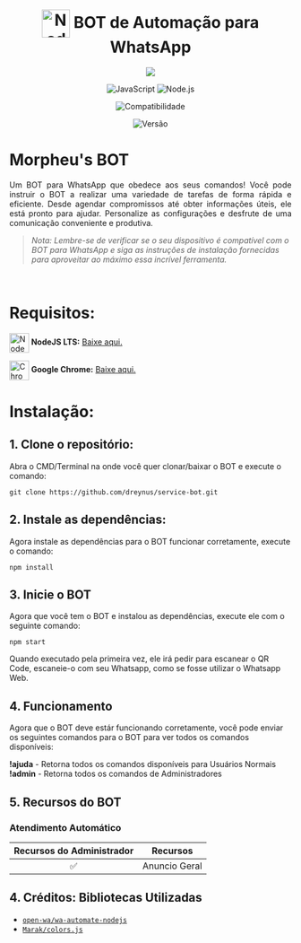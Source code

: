 <h1 align="center">
  <img src="https://cdn.jsdelivr.net/gh/devicons/devicon/icons/nodejs/nodejs-original.svg" width="50px" height="50px" align="center" alt="NodeJS" />
  BOT de Automação para WhatsApp
</h1>
<p align="center">
 <img src="https://img.shields.io/badge/Autor-Gabriel%20D.%20Santos-4909B8?style=for-the-badge&logo=github"
</p>

<p align="center">
  <img src="https://img.shields.io/badge/Linguagem-JavaScript-F7DF1E?style=for-the-badge&logo=javascript&logoColor=white" alt="JavaScript">
  <img src="https://img.shields.io/badge/Ambiente%20de%20Execu%C3%A7%C3%A3o-Node.js-00a000?style=for-the-badge&logo=node.js&logoColor=white" alt="Node.js">
</p>

<p align="center">
  <img src="https://img.shields.io/badge/Compatibilidade-iOS%20%7C%20Android-008080?style=for-the-badge" alt="Compatibilidade">
  
</p>

<p align="center">
 <img src="https://img.shields.io/badge/Vers%C3%A3o-1.0.0-008080?style=for-the-badge" alt="Versão">
</p>

<h1 align="left">Morpheu's BOT</h1>

<p align="justify">Um BOT para WhatsApp que obedece aos seus comandos! Você pode instruir o BOT a realizar uma variedade de tarefas de forma rápida e eficiente. Desde agendar compromissos até obter informações úteis, ele está pronto para ajudar. Personalize as configurações e desfrute de uma comunicação conveniente e produtiva.</p>

> *Nota: Lembre-se de verificar se o seu dispositivo é compatível com o BOT para WhatsApp e siga as instruções de instalação fornecidas para aproveitar ao máximo essa incrível ferramenta.*

<br/>

<h1 align="left">Requisitos:</h1>

<p>
 <img src="https://cdn.jsdelivr.net/gh/devicons/devicon/icons/nodejs/nodejs-original.svg" width="35px" height="35px" align="center" alt="NodeJS" />
 <strong>NodeJS LTS:</strong> <a href="https://nodejs.org/en">Baixe aqui.</a>
</p>
<p>
 <img src="https://cdn.jsdelivr.net/gh/devicons/devicon/icons/chrome/chrome-original.svg" width="35px" height="35px" align="center" alt="Chrome" />
 <strong>Google Chrome:</strong> <a href="https://www.google.com/intl/pt-BR/chrome/">Baixe aqui.</a>
</p>

<h1 align="left">Instalação:</h3>

<h2 align="left">1. Clone o repositório:</h2>
<p>Abra o CMD/Terminal na onde você quer clonar/baixar o BOT e execute o comando:</p>

```
git clone https://github.com/dreynus/service-bot.git
```

<h2 align="left">2. Instale as dependências:</h2>
<p>Agora instale as dependências para o BOT funcionar corretamente, execute o comando:</p>

```
npm install
```

<h2 align="left">3. Inicie o BOT</h2>
<p>Agora que você tem o BOT e instalou as dependências, execute ele com o seguinte comando:</p>

```
npm start
```

<p>Quando executado pela primeira vez, ele irá pedir para escanear o QR Code, escaneie-o com seu Whatsapp, como se fosse utilizar o Whatsapp Web.</p>

<h2 align="left">4. Funcionamento</h2>
<p>Agora que o BOT deve estár funcionando corretamente, você pode enviar os seguintes comandos para o BOT para ver todos os comandos disponíveis:</p>
<p>
 <strong>!ajuda</strong> - Retorna todos os comandos disponíveis para Usuários Normais<br/>
 <strong>!admin</strong> - Retorna todos os comandos de Administradores
</p>

<h2 align="left">5. Recursos do BOT</h2>
<h3 align="left">Atendimento Automático</h3>

| Recursos do Administrador |                Recursos        |
| :-----------: | :--------------------------------: |
|       ✅       | Anuncio Geral     |


<h2 align="left">4. Créditos: Bibliotecas Utilizadas</h2>

* [`open-wa/wa-automate-nodejs`](https://github.com/open-wa/wa-automate-nodejs)
* [`Marak/colors.js`](https://github.com/marak/colors.js/)

<!-- https://media.giphy.com/media/9yRMxLuRqyQ0x3jJXD/giphy.webp -->
